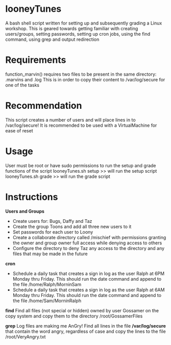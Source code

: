 # looneyTunes
A bash shell script written for setting up and subsequently grading a Linux workshop. This is geared towards getting familiar with creating users/groups, setting passwords, setting up cron jobs, using the find command, using grep and output redirection

# Requirements
function_marvin() requires two files to be present in the same directory: .marvins and .log
This is in order to copy their content to /var/log/secure for one of the tasks

# Recommendation
This script creates a number of users and will place lines in to /var/log/secure! It is recommended to be used with a VirtualMachine for ease of reset

# Usage
User must be root or have sudo permissions to run the setup and grade functions of the script
looneyTunes.sh setup >> will run the setup script
looneyTunes.sh grade >> will run the grade script

# Instructions
**Users and Groups**
* Create users for: Bugs, Daffy and Taz
* Create the group Toons and add all three new users to it
* Set passwords for each user to Loony
* Create a collaborate directory called /mischief with permissions granting the owner and group owner full access while denying access to others
* Configure the directory to deny Taz any access to the directory and any files that may be made in the future

**cron**
* Schedule a daily task that creates a sign in log as the user Ralph at 6PM Monday thru Friday. This should run the date command and append to the file /home/Ralph/MorninSam
* Schedule a daily task that creates a sign in log as the user Ralph at 6AM Monday thru Friday. This should run the date command and append to the file /home/Sam/MorninRalph

**find**
Find all files (not special or hidden) owned by user Gossamer on the copy system and copy them to the directory /root/GossamerFiles

**grep**
Log files are making me AnGry! Find all lines in the file **/var/log/secure** that contain the word angry, regardless of case and copy the lines to the file /root/VeryAngry.txt
